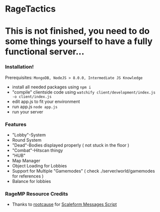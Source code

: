 # RageTactics
# This is not finished, you need to do some things yourself to have a fully functional server...

### Installation!

  Prerequisites: `MongoDB, NodeJS > 8.0.0, Intermediate JS Knowledge`
  - install all needed packages using `npm i`
  - "compile" clientside code using `watchify client/development/index.js -o client/index.js`
  - edit app.js to fit your environment
  - run app.js `node app.js`
  - run your server
  
### Features
- "Lobby"-System
- Round System
- "Dead"-Bodies displayed properly ( not stuck in the floor )
- "Combat"-Hitscan thingy
- "HUB"
- Map Manager
- Object Loading for Lobbies
- Support for Multiple "Gamemodes" ( check ./server/world/gamemodes for references )
- Balance for lobbies







### RageMP Resource Credits

- Thanks to [rootcause](https://rage.mp/profile/17917-rootcause/) for [Scaleform Messages Script](https://rage.mp/files/file/26-scaleform-messages/)
